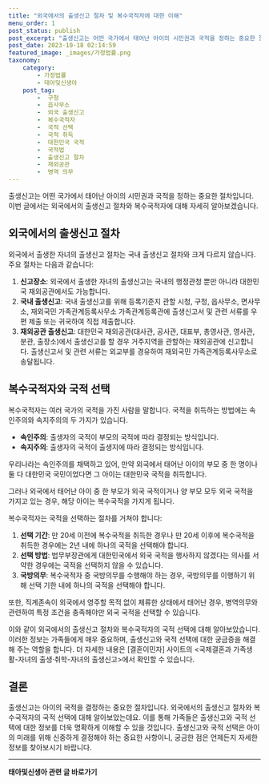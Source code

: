 ```yaml
---
title: "외국에서의 출생신고 절차 및 복수국적자에 대한 이해"
menu_order: 1
post_status: publish
post_excerpt: "출생신고는 어떤 국가에서 태어난 아이의 시민권과 국적을 정하는 중요한 절차입니다. 이번 글에서는 외국에서의 출생신고 절차와 복수국적자에 대해 자세히 알아보겠습니다."
post_date: 2023-10-18 02:14:59
featured_image: _images/가정법률.png
taxonomy:
    category:
        - 가정법률
        - 태아및신생아
    post_tag:
        -  구청
        -  읍사무소
        -  외국 출생신고
        -  복수국적자
        -  국적 선택
        -  국적 취득
        -  대한민국 국적
        -  국적법
        -  출생신고 절차
        -  재외공관
        -  병역 의무
---
```



출생신고는 어떤 국가에서 태어난 아이의 시민권과 국적을 정하는 중요한 절차입니다. 이번 글에서는 외국에서의 출생신고 절차와 복수국적자에 대해 자세히 알아보겠습니다.

## 외국에서의 출생신고 절차

외국에서 출생한 자녀의 출생신고 절차는 국내 출생신고 절차와 크게 다르지 않습니다. 주요 절차는 다음과 같습니다:

1. **신고장소**: 외국에서 출생한 자녀의 출생신고는 국내의 행정관청 뿐만 아니라 대한민국 재외공관에서도 가능합니다.
2. **국내 출생신고**: 국내 출생신고를 위해 등록기준지 관할 시청, 구청, 읍사무소, 면사무소, 재외국민 가족관계등록사무소 가족관계등록관에 출생신고서 및 관련 서류를 우편 제출 또는 귀국하여 직접 제출합니다.
3. **재외공관 출생신고**: 대한민국 재외공관(대사관, 공사관, 대표부, 총영사관, 영사관, 분관, 출장소)에서 출생신고를 할 경우 거주지역을 관할하는 재외공관에 신고합니다. 출생신고서 및 관련 서류는 외교부를 경유하여 재외국민 가족관계등록사무소로 송달됩니다.

## 복수국적자와 국적 선택

복수국적자는 여러 국가의 국적을 가진 사람을 말합니다. 국적을 취득하는 방법에는 속인주의와 속지주의의 두 가지가 있습니다.

- **속인주의**: 출생자의 국적이 부모의 국적에 따라 결정되는 방식입니다.
- **속지주의**: 출생자의 국적이 출생지에 따라 결정되는 방식입니다.

우리나라는 속인주의를 채택하고 있어, 만약 외국에서 태어난 아이의 부모 중 한 명이나 둘 다 대한민국 국민이었다면 그 아이는 대한민국 국적을 취득합니다.

그러나 외국에서 태어난 아이 중 한 부모가 외국 국적이거나 양 부모 모두 외국 국적을 가지고 있는 경우, 해당 아이는 복수국적을 가지게 됩니다.

복수국적자는 국적을 선택하는 절차를 거쳐야 합니다:

1. **선택 기간**: 만 20세 이전에 복수국적을 취득한 경우나 만 20세 이후에 복수국적을 취득한 경우에는 2년 내에 하나의 국적을 선택해야 합니다.
2. **선택 방법**: 법무부장관에게 대한민국에서 외국 국적을 행사하지 않겠다는 의사를 서약한 경우에는 국적을 선택하지 않을 수 있습니다.
3. **국방의무**: 복수국적자 중 국방의무를 수행해야 하는 경우, 국방의무를 이행하기 위해 선택 기한 내에 하나의 국적을 선택해야 합니다.

또한, 직계존속이 외국에서 영주할 목적 없이 체류한 상태에서 태어난 경우, 병역의무와 관련하여 특정 조건을 충족해야만 외국 국적을 선택할 수 있습니다.

이와 같이 외국에서의 출생신고 절차와 복수국적자의 국적 선택에 대해 알아보았습니다. 이러한 정보는 가족들에게 매우 중요하며, 출생신고와 국적 선택에 대한 궁금증을 해결해 주는 역할을 합니다. 더 자세한 내용은 [결혼이민자] 사이트의 <국제결혼과 가족생활-자녀의 출생·취학-자녀의 출생신고>에서 확인할 수 있습니다.

## 결론

출생신고는 아이의 국적을 결정하는 중요한 절차입니다. 외국에서의 출생신고 절차와 복수국적자의 국적 선택에 대해 알아보았는데요. 이를 통해 가족들은 출생신고와 국적 선택에 대한 정보를 더욱 명확하게 이해할 수 있을 것입니다. 출생신고와 국적 선택은 아이의 미래를 위해 신중하게 결정해야 하는 중요한 사항이니, 궁금한 점은 언제든지 자세한 정보를 찾아보시기 바랍니다.

<!-- wp:separator -->
<hr class="wp-block-separator has-alpha-channel-opacity"/>
<!-- /wp:separator -->

<!-- wp:group {"backgroundColor":"base","layout":{"type":"constrained"}} -->
<div class="wp-block-group has-base-background-color has-background"><!-- wp:paragraph {"align":"center","fontSize":"medium"} -->
<p class="has-text-align-center has-large-font-size"><strong>태아및신생아 관련 글 바로가기</strong></p>
<!-- /wp:paragraph -->


<!-- wp:latest-posts
{"categories":[{"id":1496,"count":19,"description":"","link":"https://uknowlaw.com/category/%ed%83%9c%ec%95%84%eb%b0%8f%ec%8b%a0%ec%83%9d%ec%95%84/","name":"태아및신생아","slug":"태아및신생아","taxonomy":"category","parent":0,"meta":[],"_links":{"self":[{"href":"https://uknowlaw.com/wp-json/wp/v2/categories/1496"}],"collection":[{"href":"https://uknowlaw.com/wp-json/wp/v2/categories"}],"about":[{"href":"https://uknowlaw.com/wp-json/wp/v2/taxonomies/category"}],"wp:post_type":[{"href":"https://uknowlaw.com/wp-json/wp/v2/posts?categories=1496"}],"curies":[{"name":"wp","href":"https://api.w.org/{rel}","templated":true}]}}],"postsToShow":100,"excerptLength":28,"postLayout":"grid","columns":2,"featuredImageAlign":"left","featuredImageSizeSlug":"large","fontSize":"small"} /--></div>
<!-- /wp:group -->